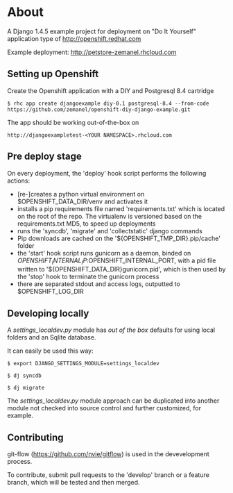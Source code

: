 About
=====

A Django 1.4.5 example project for deployment on "Do It Yourself" application type of http://openshift.redhat.com

Example deployment: http://petstore-zemanel.rhcloud.com

Setting up Openshift
--------------------

Create the Openshift application with a DIY and Postgresql 8.4 cartridge

    $ rhc app create djangoexample diy-0.1 postgresql-8.4 --from-code https://github.com/zemanel/openshift-diy-django-example.git

The app should be working out-of-the-box on

    http://djangoexampletest-<YOUR NAMESPACE>.rhcloud.com


Pre deploy stage
----------------

On every deployment, the 'deploy' hook script performs the following actions:

* [re-]creates a python virtual environment on $OPENSHIFT_DATA_DIR/venv and activates it
* installs a pip requirements file named 'requirements.txt' which is located on the root of the repo.
The virtualenv is versioned based on the requirements.txt MD5, to speed up deployments
* runs the 'syncdb', 'migrate' and 'collectstatic' django commands
* Pip downloads are cached on the '${OPENSHIFT_TMP_DIR}.pip/cache' folder
* the 'start' hook script runs gunicorn as a daemon, binded on $OPENSHIFT_INTERNAL_IP:$OPENSHIFT_INTERNAL_PORT,
with a pid file written to '${OPENSHIFT_DATA_DIR}gunicorn.pid', which is then used by the 'stop' hook to terminate the gunicorn process
* there are separated stdout and access logs, outputted to $OPENSHIFT_LOG_DIR  
    

Developing locally
------------------

A *settings_localdev.py* module has *out of the box* defaults for using local folders and an Sqlite database.

It can easily be used this way:

    $ export DJANGO_SETTINGS_MODULE=settings_localdev

    $ dj syncdb

    $ dj migrate

The *settings_localdev.py* module approach can be duplicated into another module not checked into source control and
further customized, for example.

Contributing
------------

git-flow (https://github.com/nvie/gitflow) is used in the devevelopment process.

To contribute, submit pull requests to the 'develop' branch or a feature branch, which will be tested and then merged.







